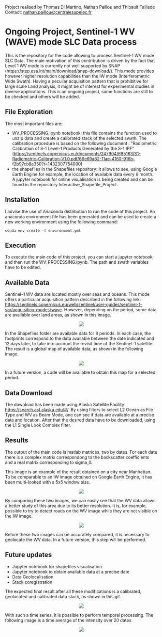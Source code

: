 Project realised by Thomas Di Martino, Nathan Paillou and Thibault Taillade
Contact: nathan.paillou@centralesupelec.fr

# Ongoing Project, Sentinel-1 WV (WAVE) mode SLC Data process

This is the repository for the code allowing to process Sentinel-1 WV mode SLC Data. The main motivation of this contribution is driven by the fact that Level 1 WV mode is currently not well supported by SNAP (https://step.esa.int/main/download/snap-download/). This mode provides however higher resolution capabilities than the IW mode (Interferometric Wide Swath). Having a peculiar acquisition pattern that is prohibitive for large scale Land analysis, it might be of interest for experimental studies in diverse applications. This is an ongoing project, some functions are still to be checked and others will be added.


## File Exploration

The most important files are:

 - WV_PROCESSING.ipynb notebook: this file contains the function used to unzip data and create a calibrated stack of the selected swath. The calibration procedure is based on the following document : "Radiometric Calibration of S-1 Level-1 Products Generated
by the S-1 IPF" (https://sentinels.copernicus.eu/documents/247904/685163/S1-Radiometric-Calibration-V1.0.pdf/66e69a62-11ae-4160-916b-f2b97cb8a350?t=1432307754000)
 - the shapefiles in the Shapefiles repository: it allows to see, using Google Earth Engine for example, the location of available data every 6 month. A jupyter notebook for online visualisation is being created and can be found in the repository Interactive_Shapefile_Project.


## Installation
I advise the use of Anaconda distribution to run the code of this project. An anaconda environment file has been generated and can be used to create a new working environment using the following command:
```
conda env create -f environment.yml
```


## Execution
To execute the main code of this project, you can start a jupyter notebook and then run the WV_PROCESSING.ipynb. The path and swath variables have to be edited.


## Available Data

Sentinel-1 WV data are located mostly over seas and oceans. This mode offers a particular acquisition pattern described in the following link: https://sentinels.copernicus.eu/web/sentinel/user-guides/sentinel-1-sar/acquisition-modes/wave.  However, depending on the period, some data are available over land areas, as shown in this image.

<p align="center">
  <img src="https://github.com/NathanPaillou/Sentinel_1_WV_SLC/blob/main/Shapefiles/Areas_example.png" />
</p>

In the Shapefiles folder are available data for 8 periods. In each case, the footprints correspond to the data available between the date indicated and 12 days later, to take into account the revisit time of the Sentinel-1 satellite. The result is a global map of available data, as shown in the following image.
<p align="center">
  <img src="https://github.com/NathanPaillou/Sentinel_1_WV_SLC/blob/main/Shapefiles/Shapefile_Example.png" />
</p>

In a future version, a code will be available to obtain this map for a selected period.

## Data Download

The download has been made using Alaska Satellite Facility https://search.asf.alaska.edu/#/. By using filters to select L2 Ocean as File Type and WV as Beam Mode, one can see if data are available at a precise date and location. After that the desired data have to be downloaded, using the L1 Single Look Complex filter.

## Results  

The output of the main code is matlab matrices, two by dates. For each date there is a complex matrix correspondong to the backscatter coefficients and a real matrix corresponding to sigma_0.

This image is an example of the result obtained on a city near Manhattan. To be comparable to an IW image obtained on Google Earth Engine, it has been multi-looked with a 5x5 window size.

<p align="center">
  <img src="https://github.com/NathanPaillou/Sentinel_1_WV_SLC/blob/main/Example/WV_MLC_55.png" />
</p>

By comparing these two images, we can easily see that the WV data allows a better study of this area due to its better resolution. It is, for example, possible to try to detect roads on the WV image while they are not visible on the IW image. 


<p align="center">
  <img src="https://github.com/NathanPaillou/Sentinel_1_WV_SLC/blob/main/Example/IW_GRD.png" />
</p>


Before these two images can be accurately compared, it is necessary to geolocate the WV data. In a future version, this step will be performed.

## Future updates
- Jupyter notebook for shapefiles visualisation
- Jupyter notebook to obtain available data at a precise date
- Data Geolocalisation
- Stack coregistration

The expected final result after all these modifications is a calibrated, geolocated and calibrated data stack, as shown in this gif.

<p align="center">
  <img src="https://github.com/NathanPaillou/Sentinel_1_WV_SLC/blob/main/Example/Manhattan_region_VV_WV.gif" />
</p>

With such a time series, it is possible to perform temporal processing. The following image is a time average of the intensity over 20 dates.

<p align="center">
  <img src="https://github.com/NathanPaillou/Sentinel_1_WV_SLC/blob/main/Example/WV_Temporal_20.png" />
</p>
